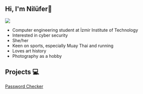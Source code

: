 ## Hi, I'm Nilüfer👋
<a href="https://www.linkedin.com/in/nil%C3%BCfer-irmak-9b89a42a4/"><img src="https://img.shields.io/badge/-LinkedIn-0072b1?&style=for-the-badge&logo=linkedin&logoColor=white" /></a>

- Computer engineering student at İzmir Institute of Technology
- Interested in cyber security
- She/her
- Keen on sports, especially Muay Thai and running
- Loves art history
- Photography as a hobby


## Projects 💻

<a href="https://github.com/niluferirmak/Password-strength-checker">Password Checker</a>

<!--

## projects(when you upload projects to github update this one)
## skills (necessary with projects)
## certifications(global ones if there is any)
**niluferirmak/niluferirmak** is a ✨ _special_ ✨ repository because its `README.md` (this file) appears on your GitHub profile.

Here are some ideas to get you started:

- 🔭 I’m currently working on ...
- 🌱 I’m currently learning ...
- 👯 I’m looking to collaborate on ...
- 🤔 I’m looking for help with ...
- 💬 Ask me about ...
- 📫 How to reach me: ...
- 😄 Pronouns: ...
- ⚡ Fun fact: ...
-->
